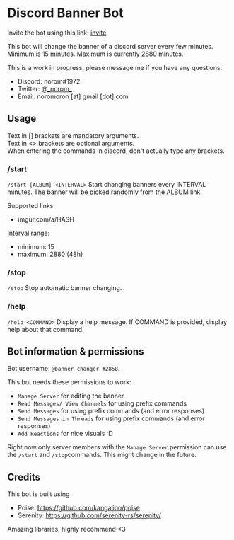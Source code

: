 # Discord Banner Bot

Invite the bot using this link: [invite](https://discord.com/api/oauth2/authorize?client_id=586680217049759744&permissions=274877910112&scope=applications.commands%20bot).

This bot will change the banner of a discord server every few minutes.
Minimum is 15 minutes.
Maximum is currently 2880 minutes.

This is a work in progress, please message me if you have any questions:
- Discord: norom#1972
- Twitter: [@\_norom\_](https://twitter.com/_norom_)
- Email: noromoron \[at\] gmail \[dot\] com

## Usage
Text in \[\] brackets are mandatory arguments.<br>
Text in \<\> brackets are optional arguments.<br>
When entering the commands in discord, don't actually type any brackets.

### /start
`/start [ALBUM] <INTERVAL>`
Start changing banners every INTERVAL minutes.
The banner will be picked randomly from the ALBUM link.

Supported links:
- imgur.com/a/HASH

Interval range:
- minimum: 15
- maximum: 2880 (48h)


### /stop
`/stop`
Stop automatic banner changing.


### /help
`/help <COMMAND>`
Display a help message. If COMMAND is provided, display help about that command. 


## Bot information & permissions

Bot username: `@banner changer #2858`.

This bot needs these permissions to work:
- `Manage Server` for editing the banner
- `Read Messages/ View Channels` for using prefix commands
- `Send Messages` for using prefix commands (and error responses)
- `Send Messages in Threads` for using prefix commands (and error responses)
- `Add Reactions` for nice visuals :D

Right now only server members with the `Manage Server` permission can use the `/start` and `/stop`commands.
This might change in the future.

## Credits

This bot is built using
- Poise: https://github.com/kangalioo/poise
- Serenity: https://github.com/serenity-rs/serenity/

Amazing libraries, highly recommend \<3
